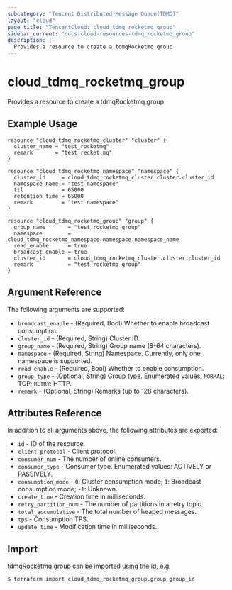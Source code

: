 ```yaml
---
subcategory: "Tencent Distributed Message Queue(TDMQ)"
layout: "cloud"
page_title: "TencentCloud: cloud_tdmq_rocketmq_group"
sidebar_current: "docs-cloud-resources-tdmq_rocketmq_group"
description: |-
  Provides a resource to create a tdmqRocketmq group
---
```


# cloud_tdmq_rocketmq_group

Provides a resource to create a tdmqRocketmq group

## Example Usage

```hcl
resource "cloud_tdmq_rocketmq_cluster" "cluster" {
  cluster_name = "test_rocketmq"
  remark       = "test recket mq"
}

resource "cloud_tdmq_rocketmq_namespace" "namespace" {
  cluster_id     = cloud_tdmq_rocketmq_cluster.cluster.cluster_id
  namespace_name = "test_namespace"
  ttl            = 65000
  retention_time = 65000
  remark         = "test namespace"
}

resource "cloud_tdmq_rocketmq_group" "group" {
  group_name       = "test_rocketmq_group"
  namespace        = cloud_tdmq_rocketmq_namespace.namespace.namespace_name
  read_enable      = true
  broadcast_enable = true
  cluster_id       = cloud_tdmq_rocketmq_cluster.cluster.cluster_id
  remark           = "test rocketmq group"
}
```

## Argument Reference

The following arguments are supported:

* `broadcast_enable` - (Required, Bool) Whether to enable broadcast consumption.
* `cluster_id` - (Required, String) Cluster ID.
* `group_name` - (Required, String) Group name (8-64 characters).
* `namespace` - (Required, String) Namespace. Currently, only one namespace is supported.
* `read_enable` - (Required, Bool) Whether to enable consumption.
* `group_type` - (Optional, String) Group type. Enumerated values: `NORMAL`: TCP; `RETRY`: HTTP.
* `remark` - (Optional, String) Remarks (up to 128 characters).

## Attributes Reference

In addition to all arguments above, the following attributes are exported:

* `id` - ID of the resource.
* `client_protocol` - Client protocol.
* `consumer_num` - The number of online consumers.
* `consumer_type` - Consumer type. Enumerated values: ACTIVELY or PASSIVELY.
* `consumption_mode` - `0`: Cluster consumption mode; `1`: Broadcast consumption mode; `-1`: Unknown.
* `create_time` - Creation time in milliseconds.
* `retry_partition_num` - The number of partitions in a retry topic.
* `total_accumulative` - The total number of heaped messages.
* `tps` - Consumption TPS.
* `update_time` - Modification time in milliseconds.


## Import

tdmqRocketmq group can be imported using the id, e.g.
```
$ terraform import cloud_tdmq_rocketmq_group.group group_id
```

